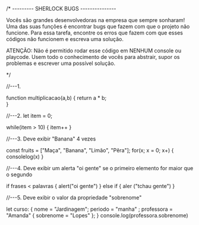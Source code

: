 /* --------- SHERLOCK BUGS --------------- 

Vocês são grandes desenvolvedoras na empresa que sempre sonharam! Uma das suas funções é 
encontrar bugs que fazem com que o projeto não funcione. Para essa tarefa, encontre os erros que fazem com que esses códigos não funcionem e escreva uma solução.

ATENÇÃO: Não é permitido rodar esse código em NENHUM console ou playcode. Usem todo o conhecimento
de vocês para abstrair, supor os problemas e escrever uma possível solução.

*/


//---1.

function multiplicacao(a,b) {
    return a * b;  
}

//---2. 
let item = 0;

while(item > 10) {
    item++
}


//---3. Deve exibir "Banana" 4 vezes

const fruits = ["Maça", "Banana", "Limão", "Pêra"];
for(x; x = 0; x+) {
    consolelog(x)
}

//---4. Deve exibir um alerta "oi gente" se o primeiro elemento for maior que o segundo

if frases < palavras {
    alert("oi gente")
} else if {
    aler ("tchau gente")
}


//---5. Deve exibir o valor da propriedade "sobrenome"


let curso: {
  nome = "Jardinagem";
  periodo = "manha" ;
  professora = "Amanda" {
      sobrenome = "Lopes"
  };
}
console.log(professora.sobrenome)